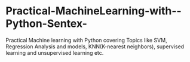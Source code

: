 # Practical-MachineLearning-with--Python-Sentex-

Practical Machine learning with Python covering Topics like SVM, Regression Analysis and models, KNN(K-nearest neighbors), supervised learning and unsupervised learning etc.
